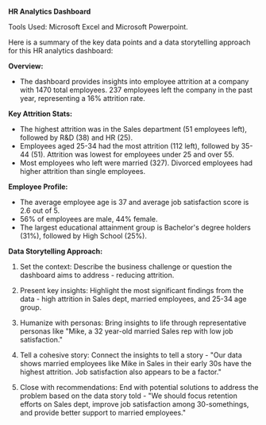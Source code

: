 **HR Analytics Dashboard**

Tools Used: Microsoft Excel and Microsoft Powerpoint.

Here is a summary of the key data points and a data storytelling approach for this HR analytics dashboard:

**Overview:**

- The dashboard provides insights into employee attrition at a company with 1470 total employees. 237 employees left the company in the past year, representing a 16% attrition rate.

**Key Attrition Stats:**

- The highest attrition was in the Sales department (51 employees left), followed by R&D (38) and HR (25).
- Employees aged 25-34 had the most attrition (112 left), followed by 35-44 (51). Attrition was lowest for employees under 25 and over 55.  
- Most employees who left were married (327). Divorced employees had higher attrition than single employees.

**Employee Profile:**

- The average employee age is 37 and average job satisfaction score is 2.6 out of 5.  
- 56% of employees are male, 44% female.  
- The largest educational attainment group is Bachelor's degree holders (31%), followed by High School (25%).

**Data Storytelling Approach:**

1. Set the context: Describe the business challenge or question the dashboard aims to address - reducing attrition.

2. Present key insights: Highlight the most significant findings from the data - high attrition in Sales dept, married employees, and 25-34 age group. 

3. Humanize with personas: Bring insights to life through representative personas like "Mike, a 32 year-old married Sales rep with low job satisfaction."

4. Tell a cohesive story: Connect the insights to tell a story - "Our data shows married employees like Mike in Sales in their early 30s have the highest attrition. Job satisfaction also appears to be a factor." 

5. Close with recommendations: End with potential solutions to address the problem based on the data story told - "We should focus retention efforts on Sales dept, improve job satisfaction among 30-somethings, and provide better support to married employees."
